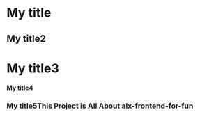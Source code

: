 # My title
## My title2
# My title3
#### My title4
### My title5This Project is All About alx-frontend-for-fun
